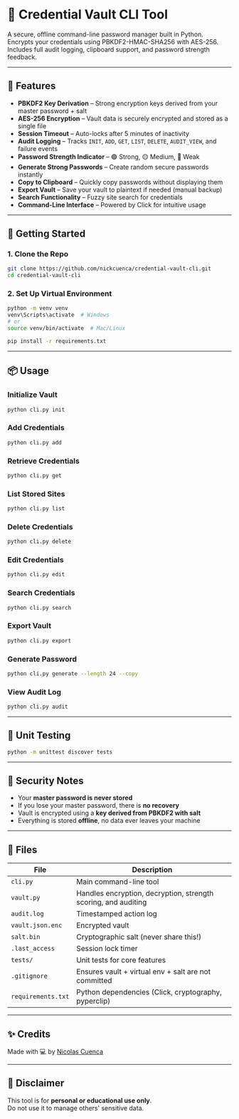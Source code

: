 # 🔐 Credential Vault CLI Tool

A secure, offline command-line password manager built in Python.  
Encrypts your credentials using PBKDF2-HMAC-SHA256 with AES-256.  
Includes full audit logging, clipboard support, and password strength feedback.

---

## 💪 Features

- **PBKDF2 Key Derivation** – Strong encryption keys derived from your master password + salt
- **AES-256 Encryption** – Vault data is securely encrypted and stored as a single file
- **Session Timeout** – Auto-locks after 5 minutes of inactivity
- **Audit Logging** – Tracks `INIT`, `ADD`, `GET`, `LIST`, `DELETE`, `AUDIT_VIEW`, and failure events
- **Password Strength Indicator** – 🟢 Strong, 🟡 Medium, 🔴 Weak
- **Generate Strong Passwords** – Create random secure passwords instantly
- **Copy to Clipboard** – Quickly copy passwords without displaying them
- **Export Vault** – Save your vault to plaintext if needed (manual backup)
- **Search Functionality** – Fuzzy site search for credentials
- **Command-Line Interface** – Powered by Click for intuitive usage

---

## 🚀 Getting Started

### 1. Clone the Repo

```bash
git clone https://github.com/nickcuenca/credential-vault-cli.git
cd credential-vault-cli
```

### 2. Set Up Virtual Environment

```bash
python -m venv venv
venv\Scripts\activate  # Windows
# or
source venv/bin/activate  # Mac/Linux

pip install -r requirements.txt
```

---

## 📦 Usage

### Initialize Vault
```bash
python cli.py init
```

### Add Credentials
```bash
python cli.py add
```

### Retrieve Credentials
```bash
python cli.py get
```

### List Stored Sites
```bash
python cli.py list
```

### Delete Credentials
```bash
python cli.py delete
```

### Edit Credentials
```bash
python cli.py edit
```

### Search Credentials
```bash
python cli.py search
```

### Export Vault
```bash
python cli.py export
```

### Generate Password
```bash
python cli.py generate --length 24 --copy
```

### View Audit Log
```bash
python cli.py audit
```

---

## 🧪 Unit Testing

```bash
python -m unittest discover tests
```

---

## 🔐 Security Notes

- Your **master password is never stored**
- If you lose your master password, there is **no recovery**
- Vault is encrypted using a **key derived from PBKDF2 with salt**
- Everything is stored **offline**, no data ever leaves your machine

---

## 📁 Files

| File | Description |
|------|-------------|
| `cli.py` | Main command-line tool |
| `vault.py` | Handles encryption, decryption, strength scoring, and auditing |
| `audit.log` | Timestamped action log |
| `vault.json.enc` | Encrypted vault |
| `salt.bin` | Cryptographic salt (never share this!) |
| `.last_access` | Session lock timer |
| `tests/` | Unit tests for core features |
| `.gitignore` | Ensures vault + virtual env + salt are not committed |
| `requirements.txt` | Python dependencies (Click, cryptography, pyperclip) |

---

## ✨ Credits

Made with 💻 by [Nicolas Cuenca](https://github.com/nickcuenca)

---

## 📌 Disclaimer

This tool is for **personal or educational use only**.  
Do not use it to manage others' sensitive data.